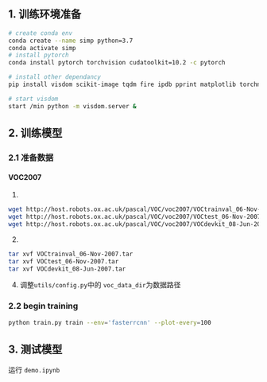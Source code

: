 
## 1. 训练环境准备


```sh
# create conda env
conda create --name simp python=3.7
conda activate simp
# install pytorch
conda install pytorch torchvision cudatoolkit=10.2 -c pytorch

# install other dependancy
pip install visdom scikit-image tqdm fire ipdb pprint matplotlib torchnet

# start visdom
start /min python -m visdom.server &

```
## 2. 训练模型

### 2.1 准备数据

####  VOC2007

1. 

   ```Bash
   wget http://host.robots.ox.ac.uk/pascal/VOC/voc2007/VOCtrainval_06-Nov-2007.tar
   wget http://host.robots.ox.ac.uk/pascal/VOC/voc2007/VOCtest_06-Nov-2007.tar
   wget http://host.robots.ox.ac.uk/pascal/VOC/voc2007/VOCdevkit_08-Jun-2007.tar
   ```

2. 

   ```Bash
   tar xvf VOCtrainval_06-Nov-2007.tar
   tar xvf VOCtest_06-Nov-2007.tar
   tar xvf VOCdevkit_08-Jun-2007.tar
   ```

4. 调整`utils/config.py`中的 `voc_data_dir`为数据路径



### 2.2 begin training


```bash
python train.py train --env='fasterrcnn' --plot-every=100
```

## 3. 测试模型
运行 `demo.ipynb`                                   
